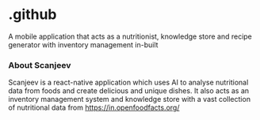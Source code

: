 # .github
A mobile application that acts as a nutritionist, knowledge store and recipe generator with inventory management in-built

### About Scanjeev
Scanjeev is a react-native application which uses AI to analyse nutritional data from foods and create delicious and unique dishes. 
It also acts as an inventory management system and knowledge store with a vast collection of nutritional data from https://in.openfoodfacts.org/
